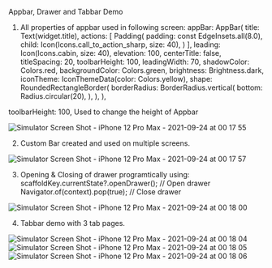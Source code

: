Appbar, Drawer and Tabbar Demo


1. All properties of appbar used in following screen:
      appBar: AppBar(
        title: Text(widget.title),
        actions: [
          Padding(
            padding: const EdgeInsets.all(8.0),
            child: Icon(Icons.call_to_action_sharp, size: 40),
          )
        ],
        leading: Icon(Icons.cabin, size: 40),
        elevation: 100,
        centerTitle: false,
        titleSpacing: 20,
        toolbarHeight: 100,
        leadingWidth: 70,
        shadowColor: Colors.red,
        backgroundColor: Colors.green,
        brightness: Brightness.dark,
        iconTheme: IconThemeData(color: Colors.yellow),
        shape: RoundedRectangleBorder(
          borderRadius: BorderRadius.vertical(
            bottom: Radius.circular(20),
          ),
        ),
      ),
      
  toolbarHeight: 100, Used to change the height of Appbar
  
![Simulator Screen Shot - iPhone 12 Pro Max - 2021-09-24 at 00 17 55](https://user-images.githubusercontent.com/10877701/134566357-ef4f205a-d54e-4215-9029-cd56f820da38.png)

2. Custom Bar created and used on multiple screens.
 
 ![Simulator Screen Shot - iPhone 12 Pro Max - 2021-09-24 at 00 17 57](https://user-images.githubusercontent.com/10877701/134566638-43128a0f-58a5-4404-a76e-dd9372a8918b.png)

3. Opening & Closing of drawer programtically using:
  scaffoldKey.currentState?.openDrawer(); // Open drawer
  Navigator.of(context).pop(true); // Close drawer
  
  ![Simulator Screen Shot - iPhone 12 Pro Max - 2021-09-24 at 00 18 00](https://user-images.githubusercontent.com/10877701/134566789-2c8f5aef-641b-422a-a6e9-6700767e44c3.png)

4. Tabbar demo with 3 tab pages.

![Simulator Screen Shot - iPhone 12 Pro Max - 2021-09-24 at 00 18 04](https://user-images.githubusercontent.com/10877701/134566869-2e4f8844-9db0-4c90-ac14-e393b3a1ebda.png)
![Simulator Screen Shot - iPhone 12 Pro Max - 2021-09-24 at 00 18 05](https://user-images.githubusercontent.com/10877701/134566873-3e1c68fc-bf50-4c8e-ac75-9222a38543fc.png)
![Simulator Screen Shot - iPhone 12 Pro Max - 2021-09-24 at 00 18 06](https://user-images.githubusercontent.com/10877701/134566874-884fa321-5f20-49fa-9e0c-16c63ef406e5.png)

